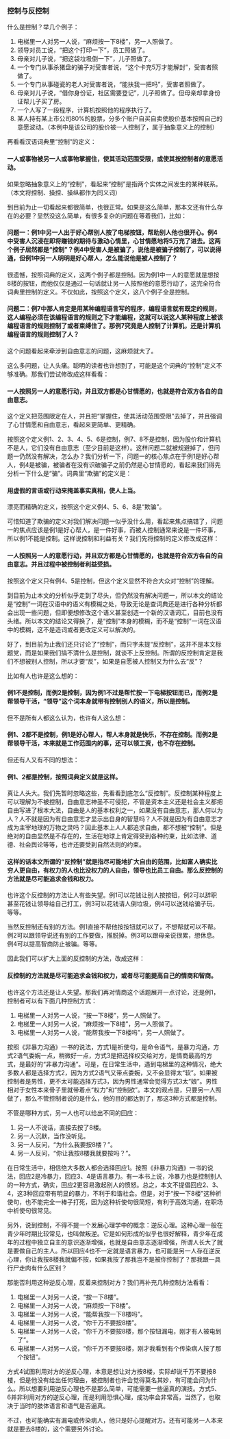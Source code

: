 ﻿### 控制与反控制

什么是控制？举几个例子：

1. 电梯里一人对另一人说，“麻烦按一下8楼”，另一人照做了。
2. 领导对员工说，“把这个打印一下”，员工照做了。
3. 母亲对儿子说，“把这袋垃圾倒一下”，儿子照做了。
4. 一个专门从事杀猪盘的骗子对受害者说，“这个卡充5万才能解封”，受害者照做了。
5. 一个专门从事碰瓷的老人对受害者说，“能扶我一把吗”，受害者照做了。
6. 母亲对儿子说，“借你身份证，社区需要登记”，儿子照做了。但母亲却拿身份证帮儿子买了房。
7. 一个人写了一段程序，计算机按照他的程序执行了。
8. 某人持有某上市公司80%的股票，分多个账户自买自卖使股价基本按照自己的意愿波动。（本例中是该公司的股价被一人控制了，属于抽象意义上的控制）

再看看汉语词典里“控制”的定义：

#### 一人或事物被另一人或事物掌握住，使其活动范围受限，或使其按控制者的意愿活动。

如果忽略抽象意义上的“控制”，看起来“控制”是指两个实体之间发生的某种联系。（本文将控制、操控、操纵都作为同义词）

到目前为止一切看起来都很简单，也很正常。如果是这么简单，那本文还有什么存在的必要？显然没这么简单，有很多复杂的问题在等着我们，比如：

####  问题一：例1中另一人出于好心帮别人按了电梯按钮，帮助别人他也很开心。例4中受害人沉浸在即将赚钱的期待与激动心情里，心甘情愿地将5万充了进去。这两个例子居然都是“控制”？例4中受害人是被骗了，说他是被骗子控制了，可以说得通，但例1中另一人明明是好心帮人，怎么能说他是被人控制了？

很遗憾，按照词典的定义，这两个例子都是控制。因为例1中一人的意愿就是想按8楼的按钮，而他仅仅是通过一句话就让另一人按照他的意愿行动了，这完全符合词典里控制的定义。不仅如此，按照这个定义，这八个例子全是控制。

####  问题二：例7中那人肯定是用某种编程语言写的程序，编程语言就有既定的规则，这人编程必须在该编程语言的规则之下才能编程，这就可以说这人某种程度上被该编程语言的规则控制了或者束缚住了。那例7究竟是人控制了计算机，还是计算机编程语言的规则控制了人？

这个问题看起来牵涉到自由意志的问题，这麻烦就大了。

这么多问题，让人头痛。聪明的读者也许想到了，可能是这个词典的“控制”定义不够准确。那我们尝试修改成这样看看：

#### 一人按照另一人的意愿行动，并且双方都是心甘情愿的，也就是符合双方各自的自由意志。

这个定义把范围限定在人，并且把“掌握住，使其活动范围受限”去掉了，并且强调了心甘情愿和自由意志，看起来更简单、更精确。

按照这个定义例1、2、3、4、5、6是控制，例7、8不是控制，因为股价和计算机不是人，它们没有自由意志（至少目前是这样）。这样问题二就被规避掉了，但问题一仍然没有解决，怎么办？我们分析一下，问题一的核心焦点在于例1是好心帮人，例4是被骗，被骗者在没有识破骗子之前仍然是心甘情愿的，看起来我们得先分析一下什么是“骗”。词典里“欺骗”的定义是：

#### 用虚假的言语或行动来掩盖事实真相，使人上当。

漂亮而精确的定义，按照这个定义例4、5、6、8是“欺骗”。

可惜知道了欺骗的定义对我们解决问题一似乎没什么用，看起来焦点搞错了，问题一的焦点应该是例1是好心帮人，是一件好事，而被人控制通常来说是一件坏事，所以例1不能是控制。这样说控制和利益有关？我们先将控制的定义修改成这样：

#### 一人按照另一人的意愿行动，并且双方都是心甘情愿的，也就是符合双方各自的自由意志。并且过程中被控制者利益受损。

按照这个定义只有例4、5是控制，但这个定义显然不符合大众对“控制”的理解。

到目前为止本文的分析似乎走到了尽头，但仍然没有解决问题一，所以本文的结论是“控制”一词在汉语中的语义有模糊之处，导致无论是查词典还是进行各种分析都会出现一些问题，但即便想修改这个语义甚至创造一个新的汉语词汇，目前也没有头绪。所以本文的结论又得换了，是“控制”本身的模糊，而不是“控制”一词在汉语中的模糊，这不是造词或者更改定义可以解决的。

好了，到目前为止我们还只讨论了“控制”，而只字未提“反控制”，这并不是本文标题党，而是如果我们搞不清什么是控制，就谈不上反控制。所谓的反控制肯定是我们不想被别人控制，所以才要“反”，如果是自愿被人控制又为什么去“反”？

比如有人也许是这么想的：

#### 例1不是控制，而例2是控制，因为例1不过是帮忙按一下电梯按钮而已，而例2是帮领导干活，“领导”这个词本身就带有控制别人的语义，所以是控制。

但不是所有人都这么认为，也许有人这么想：

#### 例1、2都不是控制，例1是好心帮人，帮人本身就是快乐，不存在控制。而例2是帮领导干活，本来就是工作范围内的事，还可以领工资，也不存在控制。

但还有人又有不同的想法：

#### 例1、2都是控制，按照词典定义就是这样。

真让人头大。我们先暂时忽略这些，先看看到底怎么“反控制”。反控制某种程度上可以理解为不被控制，自由意志神圣不可侵犯，不管是资本主义还是社会主义都把自由写进了根本大法，自由是人的基本权利之一，如果没有自由意志，那人何以为人？人不就是因为有自由意志才显示出自身的智慧吗？人不就是因为有自由意志才成为主宰地球的万物之灵吗？因此基本上人人都追求自由，都不想被“控制”。但是绝对的自由显然是不存在的，生活在地球上肯定得受到各种约束，比如法律、道德、社会舆论等等，也许还要受到自然法则的约束。

#### 这样的话本文所谓的“反控制”就是指尽可能地扩大自由的范围，比如富人确实比穷人更自由，有权力的人也比没权力的人自由，领导也比员工自由。那么反控制的方法就是尽可能追求金钱和权力。

也许这个反控制的方法让人有些失望。例1可以花钱让别人按按钮，例2可以辞职甚至花钱让领导给自己打工，例3可以花钱请人倒垃圾，例4可以送钱给骗子玩，等等。

当然反控制还有别的方法。例1直接不帮他按按钮就可以了，不想帮就可以不帮。例2可以跟领导说还有别的工作要做，推脱掉。例3可以跟母亲说很累，想休息。例4可以提高智商防止被骗。等等。

因此我们可以扩大上面的反控制的方法，改成这样：

#### 反控制的方法就是尽可能追求金钱和权力，或者尽可能提高自己的情商和智商。

也许这个方法还是让人失望。那我们再对情商这个话题展开一点讨论，还是例1，控制者可以有下面几种控制方式：

1. 电梯里一人对另一人说，“按一下8楼”，另一人照做了。
2. 电梯里一人对另一人说，“麻烦按一下8楼”，另一人照做了。
3. 电梯里一人对另一人说，“能帮我按一下8楼吗”，另一人照做了。

按照《非暴力沟通》一书的说法，方式1是祈使句，是命令语气，是暴力沟通，方式2语气委婉一点，稍微好一点，方式3是把选择权交给对方，是情商最高的方式，是最好的“非暴力沟通”。可是，在日常生活中，遇到电梯里的这种情况，绝大多数人都是选择方式2，因为方式2语气又带点委婉，又不会显得太“软”。如果被控制者是男性，更不太可能选择方式3，因为男性通常会觉得方式3太“娘”。男性相对于女性本来骨子里就带着点“权力”和“控制欲”。本文的观点是，只要另一人照做了，那么不管控制者说的是什么，他的目的都达到了，那这3种方式都是控制。

不管是哪种方式，另一人也可以给出不同的回应：

1. 另一人不说话，直接去按了8楼。
2. 另一人沉默，当作没听见。
3. 另一人反问，“为什么我要按8楼？”。
4. 另一人反问，“你让我按8楼我就要按吗？”。

在日常生活中，相信绝大多数人都会选择回应1。按照《非暴力沟通》一书的说法，回应2是冷暴力，回应3、4是语言暴力。有一本书上说，冷暴力也是控制别人的一种方式，确实，回应2更容易激起别人的愤怒。总之，本文不提倡回应2、3、4，这3种回应带有明显的暴力，不利于和谐社会。但是，对于“按一下8楼”这种祈使句，也不能完全一棒子打死，因为这种祈使句很简短，有利于高效沟通，在职场中祈使句很常见。

另外，说到控制，不得不提一个发展心理学中的概念：逆反心理。这种心理一般在青少年时期比较常见，也叫做叛逆。它是如何形成的似乎也很好解释，青少年在成年的过程中独立自主的意识逐渐增强，也就是自由意志逐渐增强，所谓人长大了就是要做自己的主人。所以回应4也不一定就是语言暴力，也可能是另一人存在逆反心理，你让我按8楼我就偏不按，如果我按了那我岂不是被你控制了？那我跟一具行尸走肉有什么区别？

那能否利用这种逆反心理，反着来控制对方？我们再补充几种控制方法看看：

1. 电梯里一人对另一人说，“按一下8楼”。
2. 电梯里一人对另一人说，“麻烦按一下8楼”。
3. 电梯里一人对另一人说，“能帮我按一下8楼吗”。
4. 电梯里一人对另一人说，“你千万不要按8楼”。
5. 电梯里一人对另一人说，“你千万不要按8楼，那个按钮漏电，刚才有人被电到了”。
6. 电梯里一人对另一人说，“你千万不要按8楼，刚才我看到有个传染病人按了那个按钮”。

方式4试图利用对方的逆反心理，本意是想让对方按8楼，实际却说千万不要按8楼，但是他没有给出任何理由，被控制者也许会觉得莫名其妙，有可能会问为什么。所以想要利用逆反心理也不是那么简单，可能需要一些逼真的演技。方式5、6并非利用对方的逆反心理，而是利用恐惧心理，成功率会非常高，当然了，也取决于当时的肢体语言和语气是否逼真。

不过，也可能确实有漏电或传染病人，他只是好心提醒对方。还有可能另一人本来就是要去8楼的，这个需要另外讨论。


